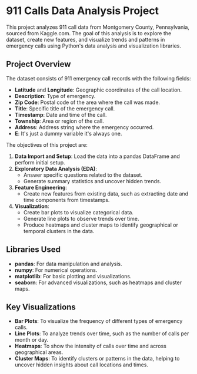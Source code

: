 # 911 Calls Data Analysis Project

This project analyzes 911 call data from Montgomery County, Pennsylvania, sourced from Kaggle.com. The goal of this analysis is to explore the dataset, create new features, and visualize trends and patterns in emergency calls using Python's data analysis and visualization libraries.

## Project Overview

The dataset consists of 911 emergency call records with the following fields:
- **Latitude** and **Longitude**: Geographic coordinates of the call location.
- **Description**: Type of emergency.
- **Zip Code**: Postal code of the area where the call was made.
- **Title**: Specific title of the emergency call.
- **Timestamp**: Date and time of the call.
- **Township**: Area or region of the call.
- **Address**: Address string where the emergency occurred.
- **E**: It's just a dummy variable it's always one.

The objectives of this project are:
1. **Data Import and Setup**: Load the data into a pandas DataFrame and perform initial setup.
2. **Exploratory Data Analysis (EDA)**: 
   - Answer specific questions related to the dataset.
   - Generate summary statistics and uncover hidden trends.
3. **Feature Engineering**:
   - Create new features from existing data, such as extracting date and time components from timestamps.
4. **Visualization**:
   - Create bar plots to visualize categorical data.
   - Generate line plots to observe trends over time.
   - Produce heatmaps and cluster maps to identify geographical or temporal clusters in the data.

## Libraries Used

- **pandas**: For data manipulation and analysis.
- **numpy**: For numerical operations.
- **matplotlib**: For basic plotting and visualizations.
- **seaborn**: For advanced visualizations, such as heatmaps and cluster maps.

## Key Visualizations

- **Bar Plots**: To visualize the frequency of different types of emergency calls.
- **Line Plots**: To analyze trends over time, such as the number of calls per month or day.
- **Heatmaps**: To show the intensity of calls over time and across geographical areas.
- **Cluster Maps**: To identify clusters or patterns in the data, helping to uncover hidden insights about call locations and times.
